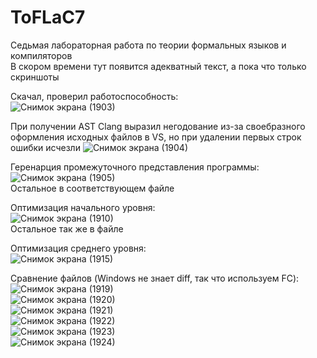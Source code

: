 # ToFLaC7
Седьмая лабораторная работа по теории формальных языков и компиляторов  
В скором времени тут появится адекватный текст, а пока что только скриншоты  

Скачал, проверил работоспособность:  
![Снимок экрана (1903)](https://github.com/user-attachments/assets/1284c5fc-4d4f-492a-86d8-053dad63b06e)  


При получении AST Clang выразил негодование из-за своебразного оформления исходных файлов в VS, но при удалении первых строк ошибки исчезли
![Снимок экрана (1904)](https://github.com/user-attachments/assets/5e416bce-6459-4b05-867c-39e60c93c642)  

Геренарция промежуточного представления программы:  
![Снимок экрана (1905)](https://github.com/user-attachments/assets/8d08addd-c669-4b28-811d-3204c4596724)  
Остальное в соответствующем файле  

Оптимизация начального уровня:   
![Снимок экрана (1910)](https://github.com/user-attachments/assets/fca84b80-ad0a-4224-9155-699ba036393e)  
Остальное так же в файле

Оптимизация среднего уровня:  
![Снимок экрана (1915)](https://github.com/user-attachments/assets/0d5eab8b-29a4-452b-a84d-4ae8c944a0d0)  

Сравнение файлов (Windows не знает diff, так что используем FC):  
![Снимок экрана (1919)](https://github.com/user-attachments/assets/f9c0d566-8d0b-4081-8c51-d7b208176c0a)  
![Снимок экрана (1920)](https://github.com/user-attachments/assets/1962dea7-95a4-4794-9c7a-d2263992789b)  
![Снимок экрана (1921)](https://github.com/user-attachments/assets/8cd86d72-8aff-4106-b90d-f52d8a3478a7)  
![Снимок экрана (1922)](https://github.com/user-attachments/assets/58272a5e-3eb3-4ccb-83ab-7eb362d91f9c)  
![Снимок экрана (1923)](https://github.com/user-attachments/assets/57c992f0-c30b-4c02-bb08-b7abe2527b36)  
![Снимок экрана (1924)](https://github.com/user-attachments/assets/5eb4bf9f-5262-4d4a-a343-e81f0c3f7e87)  






